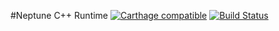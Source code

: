 #Neptune C++ Runtime [![Carthage compatible](https://img.shields.io/badge/Carthage-compatible-4BC51D.svg?style=flat)](https://github.com/Carthage/Carthage) [![Build Status](https://travis-ci.org/plutinosoft/Neptune.svg)](https://travis-ci.org/plutinosoft/Neptune)
